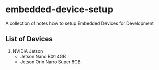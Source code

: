 # embedded-device-setup

A collection of notes how to setup Embedded Devices for Development

## List of Devices

1. NVIDIA Jetson 
    - Jetson Nano B01 4GB 
    - Jetson Orin Nano Super 8GB


